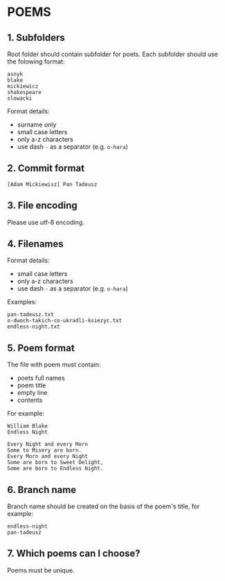 POEMS
=====

## 1. Subfolders

Root folder should contain subfolder for poets.
Each subfolder should use the folowing format:

```
asnyk
blake
mickiewicz
shakespeare
slowacki
```

Format details:

* surname only
* small case letters
* only a-z characters
* use dash `-` as a separator (e.g. `o-hara`) 

## 2. Commit format

```
[Adam Mickiewisz] Pan Tadeusz
```

## 3. File encoding

Please use utf-8 encoding.


## 4. Filenames

Format details:

* small case letters
* only a-z characters
* use dash `-` as a separator (e.g. `o-hara`) 

Examples:

```
pan-tadeusz.txt
o-dwoch-takich-co-ukradli-ksiezyc.txt
endless-night.txt
```

## 5. Poem format

The file with poem must contain:

* poets full names
* poem title
* empty line
* contents

For example:

```
William Blake
Endless Night

Every Night and every Morn
Some to Misery are born.
Every Morn and every Night
Some are born to Sweet Delight,
Some are born to Endless Night. 
```

## 6. Branch name

Branch name should be created on the basis of the poem's title, for example:

```
endless-night
pan-tadeusz
```

## 7. Which poems can I choose?

Poems must be unique.

